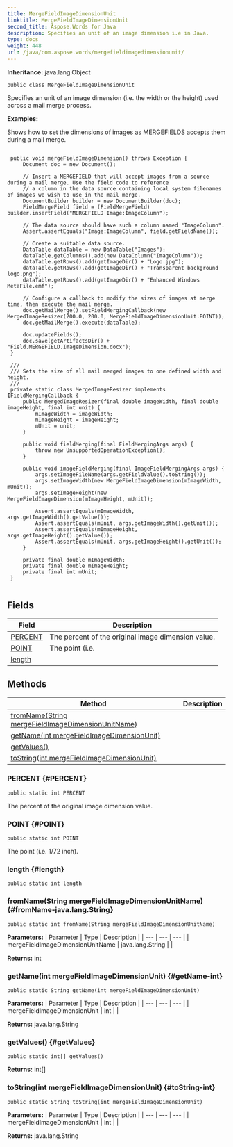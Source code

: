 ```yaml
---
title: MergeFieldImageDimensionUnit
linktitle: MergeFieldImageDimensionUnit
second_title: Aspose.Words for Java
description: Specifies an unit of an image dimension i.e in Java.
type: docs
weight: 448
url: /java/com.aspose.words/mergefieldimagedimensionunit/
---
```


**Inheritance:**
java.lang.Object
```
public class MergeFieldImageDimensionUnit
```

Specifies an unit of an image dimension (i.e. the width or the height) used across a mail merge process.

 **Examples:** 

Shows how to set the dimensions of images as MERGEFIELDS accepts them during a mail merge.

```

 public void mergeFieldImageDimension() throws Exception {
     Document doc = new Document();

     // Insert a MERGEFIELD that will accept images from a source during a mail merge. Use the field code to reference
     // a column in the data source containing local system filenames of images we wish to use in the mail merge.
     DocumentBuilder builder = new DocumentBuilder(doc);
     FieldMergeField field = (FieldMergeField) builder.insertField("MERGEFIELD Image:ImageColumn");

     // The data source should have such a column named "ImageColumn".
     Assert.assertEquals("Image:ImageColumn", field.getFieldName());

     // Create a suitable data source.
     DataTable dataTable = new DataTable("Images");
     dataTable.getColumns().add(new DataColumn("ImageColumn"));
     dataTable.getRows().add(getImageDir() + "Logo.jpg");
     dataTable.getRows().add(getImageDir() + "Transparent background logo.png");
     dataTable.getRows().add(getImageDir() + "Enhanced Windows MetaFile.emf");

     // Configure a callback to modify the sizes of images at merge time, then execute the mail merge.
     doc.getMailMerge().setFieldMergingCallback(new MergedImageResizer(200.0, 200.0, MergeFieldImageDimensionUnit.POINT));
     doc.getMailMerge().execute(dataTable);

     doc.updateFields();
     doc.save(getArtifactsDir() + "Field.MERGEFIELD.ImageDimension.docx");
 }

 /// 
 /// Sets the size of all mail merged images to one defined width and height.
 /// 
 private static class MergedImageResizer implements IFieldMergingCallback {
     public MergedImageResizer(final double imageWidth, final double imageHeight, final int unit) {
         mImageWidth = imageWidth;
         mImageHeight = imageHeight;
         mUnit = unit;
     }

     public void fieldMerging(final FieldMergingArgs args) {
         throw new UnsupportedOperationException();
     }

     public void imageFieldMerging(final ImageFieldMergingArgs args) {
         args.setImageFileName(args.getFieldValue().toString());
         args.setImageWidth(new MergeFieldImageDimension(mImageWidth, mUnit));
         args.setImageHeight(new MergeFieldImageDimension(mImageHeight, mUnit));

         Assert.assertEquals(mImageWidth, args.getImageWidth().getValue());
         Assert.assertEquals(mUnit, args.getImageWidth().getUnit());
         Assert.assertEquals(mImageHeight, args.getImageHeight().getValue());
         Assert.assertEquals(mUnit, args.getImageHeight().getUnit());
     }

     private final double mImageWidth;
     private final double mImageHeight;
     private final int mUnit;
 }
 
```
## Fields

| Field | Description |
| --- | --- |
| [PERCENT](#PERCENT) | The percent of the original image dimension value. |
| [POINT](#POINT) | The point (i.e. |
| [length](#length) |  |
## Methods

| Method | Description |
| --- | --- |
| [fromName(String mergeFieldImageDimensionUnitName)](#fromName-java.lang.String) |  |
| [getName(int mergeFieldImageDimensionUnit)](#getName-int) |  |
| [getValues()](#getValues) |  |
| [toString(int mergeFieldImageDimensionUnit)](#toString-int) |  |
### PERCENT {#PERCENT}
```
public static int PERCENT
```


The percent of the original image dimension value.

### POINT {#POINT}
```
public static int POINT
```


The point (i.e. 1/72 inch).

### length {#length}
```
public static int length
```


### fromName(String mergeFieldImageDimensionUnitName) {#fromName-java.lang.String}
```
public static int fromName(String mergeFieldImageDimensionUnitName)
```




**Parameters:**
| Parameter | Type | Description |
| --- | --- | --- |
| mergeFieldImageDimensionUnitName | java.lang.String |  |

**Returns:**
int
### getName(int mergeFieldImageDimensionUnit) {#getName-int}
```
public static String getName(int mergeFieldImageDimensionUnit)
```




**Parameters:**
| Parameter | Type | Description |
| --- | --- | --- |
| mergeFieldImageDimensionUnit | int |  |

**Returns:**
java.lang.String
### getValues() {#getValues}
```
public static int[] getValues()
```




**Returns:**
int[]
### toString(int mergeFieldImageDimensionUnit) {#toString-int}
```
public static String toString(int mergeFieldImageDimensionUnit)
```




**Parameters:**
| Parameter | Type | Description |
| --- | --- | --- |
| mergeFieldImageDimensionUnit | int |  |

**Returns:**
java.lang.String
